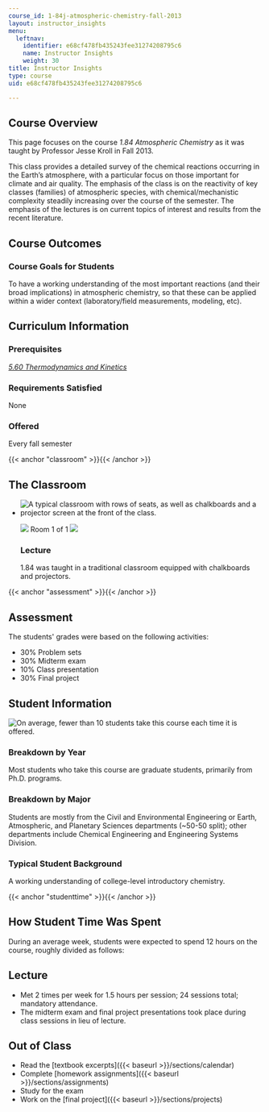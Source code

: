 ```yaml
---
course_id: 1-84j-atmospheric-chemistry-fall-2013
layout: instructor_insights
menu:
  leftnav:
    identifier: e68cf478fb435243fee31274208795c6
    name: Instructor Insights
    weight: 30
title: Instructor Insights
type: course
uid: e68cf478fb435243fee31274208795c6

---
```


Course Overview
---------------

This page focuses on the course _1.84 Atmospheric Chemistry_ as it was taught by Professor Jesse Kroll in Fall 2013.

This class provides a detailed survey of the chemical reactions occurring in the Earth’s atmosphere, with a particular focus on those important for climate and air quality. The emphasis of the class is on the reactivity of key classes (families) of atmospheric species, with chemical/mechanistic complexity steadily increasing over the course of the semester. The emphasis of the lectures is on current topics of interest and results from the recent literature.

Course Outcomes
---------------

### Course Goals for Students

To have a working understanding of the most important reactions (and their broad implications) in atmospheric chemistry, so that these can be applied within a wider context (laboratory/field measurements, modeling, etc).

Curriculum Information
----------------------

### Prerequisites

[_5.60 Thermodynamics and Kinetics_](/courses/5-60-thermodynamics-kinetics-spring-2008/)

### Requirements Satisfied

None

### Offered

Every fall semester

{{< anchor "classroom" >}}{{< /anchor >}}

The Classroom
-------------

*   ![A typical classroom with rows of seats, as well as chalkboards and a projector screen at the front of the class.](/coursemedia/1-84j-atmospheric-chemistry-fall-2013/eee58c37630c17f55f64a24d025f2c17_1-84_classroom-1.jpg)
    
    ![](/images/educator/classroom_prev_dim.png) Room 1 of 1 ![](/images/educator/classroom_next_dim.png)
    
    ### Lecture
    
    1.84 was taught in a traditional classroom equipped with chalkboards and projectors.
    

{{< anchor "assessment" >}}{{< /anchor >}}

Assessment
----------

The students' grades were based on the following activities:

- 30% Problem sets
- 30% Midterm exam
- 10% Class presentation
- 30% Final project

Student Information
-------------------

![On average, fewer than 10 students take this course each time it is offered.](/coursemedia/1-84j-atmospheric-chemistry-fall-2013/bf2adfd468c3ca5b514bf6982f27ca17_1-84_stat_students.png)

### Breakdown by Year

Most students who take this course are graduate students, primarily from Ph.D. programs.

### Breakdown by Major

Students are mostly from the Civil and Environmental Engineering or Earth, Atmospheric, and Planetary Sciences departments (~50-50 split); other departments include Chemical Engineering and Engineering Systems Division.

### Typical Student Background

A working understanding of college-level introductory chemistry.

{{< anchor "studenttime" >}}{{< /anchor >}}

How Student Time Was Spent
--------------------------

During an average week, students were expected to spend 12 hours on the course, roughly divided as follows:

Lecture
-------

*   Met 2 times per week for 1.5 hours per session; 24 sessions total; mandatory attendance.
*   The midterm exam and final project presentations took place during class sessions in lieu of lecture.

Out of Class
------------

*   Read the [textbook excerpts]({{< baseurl >}}/sections/calendar)
*   Complete [homework assignments]({{< baseurl >}}/sections/assignments)
*   Study for the exam
*   Work on the [final project]({{< baseurl >}}/sections/projects)